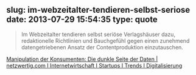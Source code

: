 slug: im-webzeitalter-tendieren-selbst-seriose
date: 2013-07-29 15:54:35
type: quote
---

> Im Webzeitalter tendieren selbst seriöse Verlagshäuser dazu, redaktionelle Richtlinien und Bauchgefühl gegen einen zunehmend datengetriebenen Ansatz der Contentproduktion einzutauschen.

[Manipulation der Konsumenten: Die dunkle Seite der Daten | netzwertig.com I Internetwirtschaft I Startups I Trends I Digitalisierung](http://netzwertig.com/2013/07/29/manipulation-der-konsumenten-die-dunkle-seite-der-daten/)
